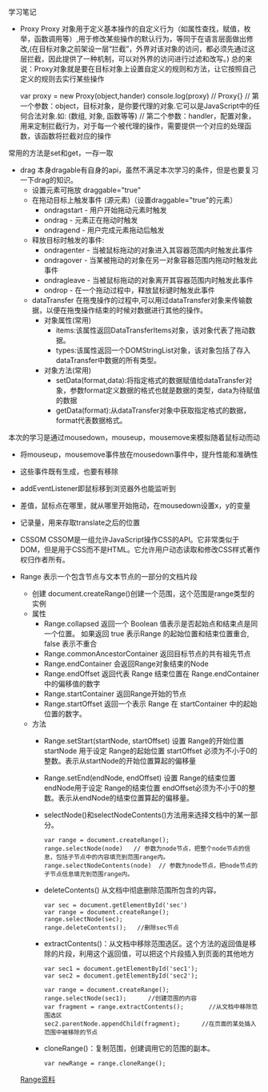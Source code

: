 学习笔记

* Proxy
Proxy 对象用于定义基本操作的自定义行为（如属性查找，赋值，枚举，函数调用等）,用于修改某些操作的默认行为，等同于在语言层面做出修改,(在目标对象之前架设一层“拦截”，外界对该对象的访问，都必须先通过这层拦截，因此提供了一种机制，可以对外界的访问进行过滤和改写。)
总的来说：Proxy对象就是要在目标对象上设置自定义的规则和方法，让它按照自己定义的规则去实行某些操作 

    var proxy = new Proxy(object,hander)
    console.log(proxy) // Proxy{}
    // 第一个参数：object，目标对象，是你要代理的对象.它可以是JavaScript中的任何合法对象.如: (数组, 对象, 函数等等)
    // 第二个参数：handler，配置对象，用来定制拦截行为，对于每一个被代理的操作，需要提供一个对应的处理函数，该函数将拦截对应的操作

常用的方法是set和get，一存一取

* drag
本身dragable有自身的api，虽然不满足本次学习的条件，但是也要复习一下drag的知识。
  * 设置元素可拖放 draggable="true"
  * 在拖动目标上触发事件 (源元素)（设置draggable="true"的元素）
    * ondragstart - 用户开始拖动元素时触发
    * ondrag - 元素正在拖动时触发
    * ondragend - 用户完成元素拖动后触发
  * 释放目标时触发的事件:
    * ondragenter - 当被鼠标拖动的对象进入其容器范围内时触发此事件
    * ondragover - 当某被拖动的对象在另一对象容器范围内拖动时触发此事件
    * ondragleave - 当被鼠标拖动的对象离开其容器范围内时触发此事件
    * ondrop - 在一个拖动过程中，释放鼠标键时触发此事件
  * dataTransfer 在拖曳操作的过程中,可以用过dataTransfer对象来传输数据，以便在拖曳操作结束的时候对数据进行其他的操作。
    * 对象属性(常用)
      * items:该属性返回DataTransferItems对象，该对象代表了拖动数据。
      * types:该属性返回一个DOMStringList对象，该对象包括了存入dataTransfer中数据的所有类型。
    * 对象方法(常用)
      * setData(format,data):将指定格式的数据赋值给dataTransfer对象，参数format定义数据的格式也就是数据的类型，data为待赋值的数据
      * getData(format):从dataTransfer对象中获取指定格式的数据，format代表数据格式。

本次的学习是通过mousedown，mouseup，mousemove来模拟随着鼠标动而动
  * 将mouseup，mousemove事件放在mousedown事件中，提升性能和准确性
  * 这些事件既有生成，也要有移除
  * addEventListener即鼠标移到浏览器外也能监听到
  * 差值，鼠标点在哪里，就从哪里开始拖动，在mousedown设置x，y的变量
  * 记录量，用来存取translate之后的位置


* CSSOM
CSSOM是一组允许JavaScript操作CSS的API。它非常类似于DOM，但是用于CSS而不是HTML。它允许用户动态读取和修改CSS样式著作权归作者所有。

* Range
  表示一个包含节点与文本节点的一部分的文档片段
  * 创建
    document.createRange()创建一个范围，这个范围是range类型的实例
  * 属性
    * Range.collapsed 返回一个 Boolean 值表示是否起始点和结束点是同一个位置。 如果返回 true 表示Range 的起始位置和结束位置重合, false 表示不重合
    * Range.commonAncestorContainer 返回目标节点的共有祖先节点
    * Range.endContainer 会返回Range对象结束的Node
    * Range.endOffset 返回代表 Range 结束位置在 Range.endContainer 中的偏移值的数字
    * Range.startContainer 返回Range开始的节点
    * Range.startOffset 返回一个表示 Range 在 startContainer 中的起始位置的数字。
  * 方法
    * Range.setStart(startNode, startOffset) 设置 Range的开始位置
      startNode 用于设定 Range的起始位置
      startOffset 必须为不小于0的整数。表示从startNode的开始位置算起的偏移量
    * Range.setEnd(endNode, endOffset) 设置 Range的结束位置
      endNode用于设定 Range的结束位置
      endOffset必须为不小于0的整数。表示从endNode的结束位置算起的偏移量。
    * selectNode()和selectNodeContents()方法用来选择文档中的某一部分。

          var range = document.createRange();
          range.selectNode(node)   // 参数为node节点，把整个node节点的信息，包括子节点中的内容填充到范围range内。
          range.selectNodeContents(node)  // 参数为node节点，把node节点的子节点信息填充到范围range内。
    * deleteContents() 从文档中彻底删除范围所包含的内容。

          var sec = document.getElementById('sec')
          var range = document.createRange();
          range.selectNode(sec);
          range.deleteContents();   //删除sec节点

    * extractContents()：从文档中移除范围选区。这个方法的返回值是移除的片段，利用这个返回值，可以把这个片段插入到页面的其他地方

          var sec1 = document.getElementById('sec1');
          var sec2 = document.getElementById('sec2');

          var range = document.createRange();
          range.selectNode(sec1);      //创建范围的内容
          var fragment = range.extractContents();       //从文档中移除范围选区
          sec2.parentNode.appendChild(fragment);      //在页面的某处插入范围中被移除的节点

    * cloneRange()：复制范围，创建调用它的范围的副本。

          var newRange = range.cloneRange();

  [Range资料](https://www.jianshu.com/p/ad2f818cc3b0)